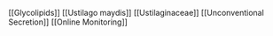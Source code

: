 [[Glycolipids]]
[[Ustilago maydis]]
[[Ustilaginaceae]]
[[Unconventional Secretion]]
[[Online Monitoring]]
